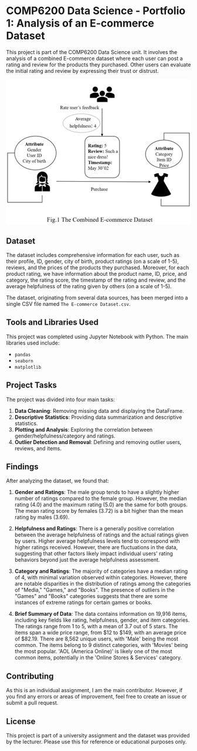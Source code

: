 # COMP6200 Data Science - Portfolio 1: Analysis of an E-commerce Dataset

This project is part of the COMP6200 Data Science unit. It involves the analysis of a combined E-commerce dataset where each user can post a rating and review for the products they purchased. Other users can evaluate the initial rating and review by expressing their trust or distrust.

![Dataset Description](./Fig1%20The%20Combined%20E%20commerce%20Dataset.png)

## Dataset

The dataset includes comprehensive information for each user, such as their profile, ID, gender, city of birth, product ratings (on a scale of 1-5), reviews, and the prices of the products they purchased. Moreover, for each product rating, we have information about the product name, ID, price, and category, the rating score, the timestamp of the rating and review, and the average helpfulness of the rating given by others (on a scale of 1-5).

The dataset, originating from several data sources, has been merged into a single CSV file named `The E-commerce Dataset.csv`.

## Tools and Libraries Used

This project was completed using Jupyter Notebook with Python. The main libraries used include:
- `pandas`
- `seaborn`
- `matplotlib`

## Project Tasks

The project was divided into four main tasks:

1. **Data Cleaning**: Removing missing data and displaying the DataFrame.
2. **Descriptive Statistics**: Providing data summarization and descriptive statistics.
3. **Plotting and Analysis**: Exploring the correlation between gender/helpfulness/category and ratings.
4. **Outlier Detection and Removal**: Defining and removing outlier users, reviews, and items.

## Findings

After analyzing the dataset, we found that:

1. **Gender and Ratings**: The male group tends to have a slightly higher number of ratings compared to the female group. However, the median rating (4.0) and the maximum rating (5.0) are the same for both groups. The mean rating score by females (3.72) is a bit higher than the mean rating by males (3.69).

2. **Helpfulness and Ratings**: There is a generally positive correlation between the average helpfulness of ratings and the actual ratings given by users. Higher average helpfulness levels tend to correspond with higher ratings received. However, there are fluctuations in the data, suggesting that other factors likely impact individual users' rating behaviors beyond just the average helpfulness assessment.

3. **Category and Ratings**: The majority of categories have a median rating of 4, with minimal variation observed within categories. However, there are notable disparities in the distribution of ratings among the categories of "Media," "Games," and "Books". The presence of outliers in the "Games" and "Books" categories suggests that there are some instances of extreme ratings for certain games or books.

4. **Brief Summary of Data**: The data contains information on 19,916 items, including key fields like rating, helpfulness, gender, and item categories. The ratings range from 1 to 5, with a mean of 3.7 out of 5 stars. The items span a wide price range, from \$12 to \$149, with an average price of \$82.19. There are 8,562 unique users, with 'Male' being the most common. The items belong to 9 distinct categories, with 'Movies' being the most popular. 'AOL (America Online)' is likely one of the most common items, potentially in the 'Online Stores & Services' category.

## Contributing

As this is an individual assignment, I am the main contributor. However, if you find any errors or areas of improvement, feel free to create an issue or submit a pull request.

## License

This project is part of a university assignment and the dataset was provided by the lecturer. Please use this for reference or educational purposes only.